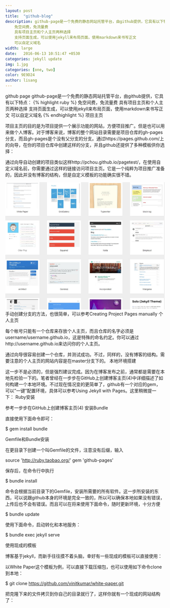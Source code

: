 ```yaml
---
layout: post
title:  "github-blog"
description: github-page是一个免费的静态网站托管平台，由github提供，它具有以下特点：
    免空间费，免流量费
    具有项目主页和个人主页两种选择
    支持页面生成，可以使用jekyll来布局页面，使用markdown来书写正文
    可以自定义域名
width: large
date:   2016-06-13 10:51:47 +0530
categories: jekyll update
img: 1.jpg
categories: [one, two]
color: 9E9D24
author: lisang
---
```


github page
github-page是一个免费的静态网站托管平台，由github提供，它具有以下特点：
{% highlight ruby %}
    免空间费，免流量费
    具有项目主页和个人主页两种选择
    支持页面生成，可以使用jekyll来布局页面，使用markdown来书写正文
    可以自定义域名
{% endhighlight %}
项目主页

项目主页的目的是为项目提供一个展示功能的网站，方便项目推广。但是也可以用来做个人博客。对于博客来说，博客的整个网站目录需要是项目仓库的gh-pages分支，而且gh-pages是个没有父分支的分支。通过https://pages.github.com/上的向导，在你的项目仓库中创建这样的分支，并且github还提供了多种模板供你选择：

通过向导自动创建的项目类似这样http://pchou.github.io/pagetest/，在使用自定义域名前，你需要通过这样的链接访问项目主页。它是一个纯粹为项目推广准备的，因此并没有博客的结构，但是自定义模板的功能确实很不错。

![](./images/1.jpg)
手动创建分支的方法，也很简单，可以参考Creating Project Pages manually
个人主页

每个帐号只能有一个仓库来存放个人主页，而且仓库的名字必须是username/username.github.io，这是特殊的命名约定。你可以通过http://username.github.io来访问你的个人主页。

通过向导很容易创建一个仓库，并测试成功。不过，同样的，没有博客的结构。需要注意的个人主页的网站内容是在master分支下的。
本地环境搭建

这一步不是必须的，但是强烈建议完成。因为在博客发布之前，通常都是需要在本地先检验一下的。笔者曾经在一步步在GitHub上创建博客主页(4)中详细描述了如何构建一个本地环境。不过现在情况变的更简单了，github有一个对应的gem，可以”一键”配置环境，具体可以参考Using Jekyll with Pages。这里稍微提一下：
Ruby安装

参考一步步在GitHub上创建博客主页(4)
安装Bundle

直接使用下面命令即可：

$ gem install bundle

Gemfile和Bundle安装

在更目录下创建一个叫Gemfile的文件，注意没有后缀，输入

source 'http://ruby.taobao.org/'
gem 'github-pages'

保存后，在命令行中执行

$ bundle install

命令会根据当前目录下的Gemfile，安装所需要的所有软件。这一步所安装的东西，可以说跟github本身的环境是完全一致的，所以可以确保本地如果没有错误，上传后也不会有错误。而且可以在将来使用下面命令，随时更新环境，十分方便

$ bundle update

使用下面命令，启动转化和本地服务：

$ bundle exec jekyll serve

使用现成的模板

博客基于jekyll，而新手往往摸不着头脑，幸好有一些现成的模板可以直接使用：

以White Paper这个模板为例，可以直接下载压缩包，也可以使用如下命令clone到本地：

$ git clone https://github.com/vinitkumar/white-paper.git

把克隆下来的文件拷贝到你自己的目录就行了，这样你就有一个现成的网站结构了：
